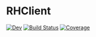 # RHClient

[![Dev](https://img.shields.io/badge/docs-dev-blue.svg)](https://my-username.gitlab.io/RHClient.jl/dev)
[![Build Status](https://gitlab.com/my-username/RHClient.jl/badges/main/pipeline.svg)](https://gitlab.com/my-username/RHClient.jl/pipelines)
[![Coverage](https://gitlab.com/my-username/RHClient.jl/badges/main/coverage.svg)](https://gitlab.com/my-username/RHClient.jl/commits/main)

